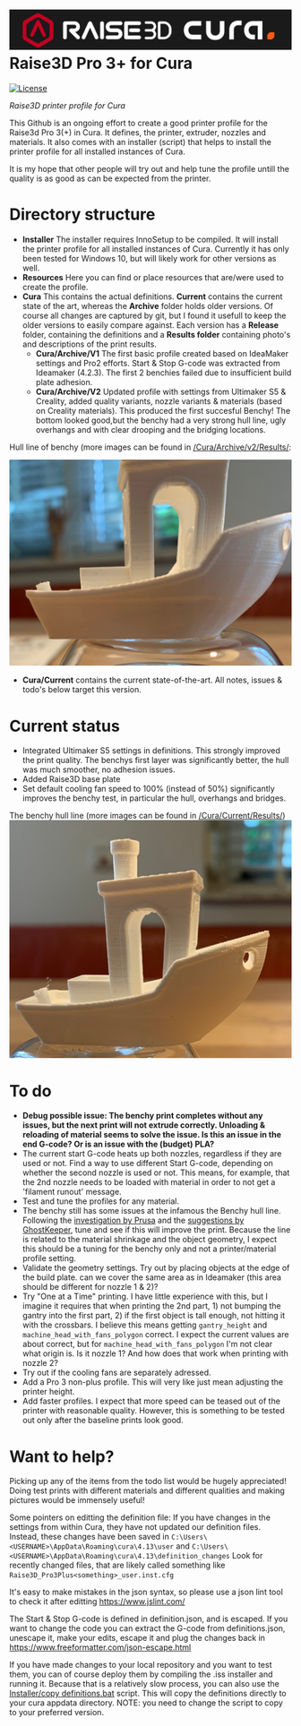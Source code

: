 ![ArduinoLog logo](/Resources/logo.png?raw=true )
Raise3D Pro 3+ for Cura
====================
[![License](https://img.shields.io/badge/license-MIT%20License-blue.svg)](http://doge.mit-license.org)

*Raise3D printer profile for Cura*

This Github is an ongoing effort to create a good printer profile for the Raise3d Pro 3(+) in Cura. It defines, the printer, extruder, nozzles and materials. It also comes with an installer (script) that helps to install the printer profile for all installed instances of Cura. 

It is my hope that other people will try out and help tune the profile untill the quality is as good as can be expected from the printer.

# Directory structure
* **Installer**
The installer requires InnoSetup to be compiled. It will  install the printer profile for all installed instances of Cura. Currently it has only been tested for Windows 10, but will likely work for other versions as well.  
* **Resources**
Here you can find or place resources that are/were used to create the profile. 
* **Cura**
This contains the actual definitions. **Current** contains the current state of the art, whereas the **Archive** folder holds older versions. Of course all changes are captured by git, but I found it usefull to keep the older versions to easily compare against. Each version has a **Release** folder, containing the definitions and a **Results folder** containing photo's and descriptions of the print results.
   * **Cura/Archive/V1**
The first basic profile created based on IdeaMaker settings and Pro2 efforts. Start & Stop G-code was extracted from Ideamaker (4.2.3). The first 2 benchies failed due to insufficient build plate adhesion. 
   * **Cura/Archive/V2**
Updated profile with settings from Ultimaker S5 & Creality, added quality variants, nozzle variants & materials (based on Creality materials). This produced the first succesful Benchy! The bottom looked good,but the benchy had a very strong  hull line, ugly overhangs and with clear drooping and the bridging locations.

Hull line of benchy (more images can be found in [/Cura/Archive/v2/Results/](/Cura/Archive/v2/Results/):

![Benchy hull line](/Cura/Archive/v2/Results/IMG_1433.JPG)

 * **Cura/Current**
contains the current state-of-the-art. All notes, issues & todo's below target this version. 

# Current status
* Integrated Ultimaker S5 settings in definitions. This strongly improved the print quality. The benchys first layer was significantly better, the hull was much smoother, no adhesion issues. 
* Added Raise3D base plate
* Set default cooling fan speed to 100% (instead of 50%) significantly improves the benchy test, in particular the hull, overhangs and bridges. 

The benchy hull line (more images can be found in [/Cura/Current/Results/](/Cura/Current/Results/))
![Benchy hull line_current](/Cura/Current/Results/IMG_1443.JPG)

# To do
* **Debug possible issue: The benchy print completes without any issues, but the next print will not extrude correctly. Unloading & reloading  of material seems to solve the issue. Is this an issue in the end G-code? Or is an issue with the (budget) PLA?**
* The current start G-code heats up both nozzles, regardless if they are used or not. Find a way to use different Start G-code, depending on whether the second nozzle is used or not. This means, for example, that the 2nd nozzle needs to be loaded with material in order to not get a 'filament runout' message.
* Test and tune the profiles for any material.
*  The benchy still has some issues at the infamous the Benchy hull line. Following the [investigation by Prusa](	
https://help.prusa3d.com/article/the-benchy-hull-line_124745) and the [suggestions by GhostKeeper](https://github.com/Ultimaker/Cura/issues/9244), tune and see if this will improve the print. Because the line is related to the material shrinkage and the object geometry, I expect this should be a tuning for the benchy only and not a printer/material profile setting. 
* Validate the geometry settings. Try out by placing objects at the edge of the build plate. can we cover the same area as in Ideamaker (this area should be different for nozzle 1 & 2)?
* Try "One at a Time" printing. I have little experience with this, but I imagine it requires that when printing the 2nd part, 1) not bumping the gantry into the first part, 2) if the first object is tall enough,  not hitting it with the crossbars. I believe this means getting `gantry_height` and `machine_head_with_fans_polygon` correct. I expect the current values are about correct, but for `machine_head_with_fans_polygon` I'm not clear what origin is. Is it nozzle 1? And how does that work when printing with nozzle 2?
* Try out if the cooling fans are separately adressed. 
* Add a Pro 3 non-plus profile. This will very like just mean adjusting the printer height.
* Add faster profiles. I expect that more speed can be teased out of the printer with reasonable quality. However, this is something to be tested out only after the baseline prints look good.

# Want to help?
Picking up any of the items from the todo list would be hugely appreciated! Doing test prints with different materials and different qualities and making pictures would be immensely useful!

Some pointers on editting the definition file:
If you have changes in the settings from within Cura, they have not updated our definition files. Instead, these changes have been saved in 
`C:\Users\<USERNAME>\AppData\Roaming\cura\4.13\user` and `C:\Users\<USERNAME>\AppData\Roaming\cura\4.13\definition_changes`
Look for recently changed files, that are likely called something like `Raise3D_Pro3Plus<something>_user.inst.cfg`

It's easy to make mistakes in the json syntax, so please use a json lint tool to check it after editting
https://www.jslint.com/

The Start & Stop G-code is defined in definition.json, and is escaped. If you want to change the code you can extract the G-code from definitions.json, unescape it, make your edits, escape it and plug the changes back in
https://www.freeformatter.com/json-escape.html

If you have made changes to your local repository and you want to test them, you can of course deploy them by compiling the .iss installer and running it. Because that is a relatively slow process, you can also use the [Installer/copy definitions.bat](/Installer/copy%20definitions.bat) script. This will copy the definitions directly to your cura appdata directory. NOTE: you need to change the script to copy to your preferred version. 

